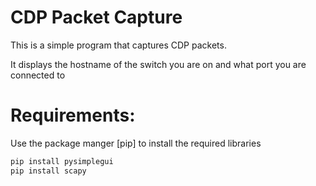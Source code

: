 # CDP Packet Capture
This is a simple program that captures CDP packets.

It displays the hostname of the switch you are on and what port you are connected to


# Requirements:
Use the package manger [pip] to install the required libraries

```bash
pip install pysimplegui
pip install scapy
```